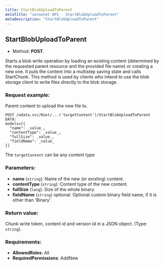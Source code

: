 ```yaml
---
title: StartBlobUploadToParent
metaTitle: "sensenet API - StartBlobUploadToParent"
metaDescription: "StartBlobUploadToParent"
---
```


## StartBlobUploadToParent
- Method: **POST**.

Starts a blob write operation by loading an existing content (determined by the
 requested parent resource and the provided file name) or creating a new one.
 It puts the content into a multistep saving state and calls StartChunk.
 This method is used by clients who intend to use the blob storage client
 to write files directly to the blob storage.

### Request example:
Parent content to upload the new file to.
```
POST /odata.svc/Root/...('targetContent')/StartBlobUploadToParent
DATA:
models=[{
  "name": _value_, 
  "contentType": _value_, 
  "fullSize": _value_, 
  "fieldName": _value_
}]
```
The `targetContent` can be any content type
### Parameters:
- **name** (`string`): Name of the new (or existing) content.
- **contentType** (`string`): Content type of the new content.
- **fullSize** (`long`): Size of the whole binary.
- **fieldName** (`string`) optional: Optional custom binary field name, if it is other than 'Binary'.

### Return value:
Chunk write token, content id and version id in a JSON object. (Type: `string`).

### Requirements:
- **AllowedRoles**: All
- **RequiredPermissions**: AddNew

